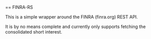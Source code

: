 == FINRA-RS

This is a simple wrapper around the FINRA (finra.org) REST API.

It is by no means complete and currently only supports fetching
the consolidated short interest.

